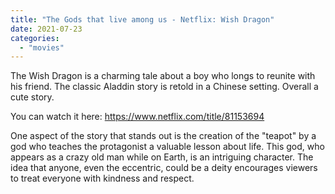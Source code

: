 ```yaml
---
title: "The Gods that live among us - Netflix: Wish Dragon"
date: 2021-07-23
categories:
  - "movies"
---
```


The Wish Dragon is a charming tale about a boy who longs to reunite with his friend. The classic Aladdin story is retold in a Chinese setting. Overall a cute story.

You can watch it here: https://www.netflix.com/title/81153694

One aspect of the story that stands out is the creation of the "teapot" by a god who teaches the protagonist a valuable lesson about life. This god, who appears as a crazy old man while on Earth, is an intriguing character. The idea that anyone, even the eccentric, could be a deity encourages viewers to treat everyone with kindness and respect.
